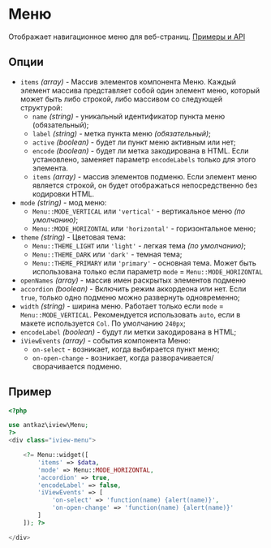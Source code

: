 # Меню

Отображает навигационное меню для веб-страниц. [Примеры и API](https://www.iviewui.com/components/menu-en)

## Опции

 * `items` *(array)* - Массив элементов компонента Меню. 
Каждый элемент массива представляет собой один элемент меню, 
который может быть либо строкой, либо массивом со следующей структурой:
    * `name` *(string)* - уникальный идентификатор пункта меню (обязательный);
    * `label` *(string)* - метка пункта меню *(обязательный)*;
    * `active` *(boolean)* - будет ли пункт меню активным или нет;
    * `encode` *(boolean)* - будет ли метка закодирована в HTML. 
    Если установлено, заменяет параметр `encodeLabels` только для этого элемента.
    * `items` *(array)* - массив элементов подменю.
    Если элемент меню является строкой, он будет отображаться непосредственно без кодировки HTML.
 * `mode` *(string)* - мод меню:
	* `Menu::MODE_VERTICAL` или `'vertical'` - вертикальное меню *(по умолчанию)*;
	* `Menu::MODE_HORIZONTAL` или `'horizontal'` - горизонтальное меню;
 * `theme` *(string)* - Цветовая тема:
	 * `Menu::THEME_LIGHT` или `'light'` - легкая тема *(по умолчанию)*;
	 * `Menu::THEME_DARK` или `'dark'` - темная тема;
	 * `Menu::THEME_PRIMARY` или `'primary'` - основная тема. Может быть использована только если параметр `mode` = `Menu::MODE_HORIZONTAL`
* `openNames` *(array)* - массив имен раскрытых элементов подменю
* `accordion` *(boolean)* - Включить режим аккордеона или нет. Если `true`, только одно подменю можно развернуть одновременно;
* `width` *(string)* - ширина меню. Работает только если `mode` = `Menu::MODE_VERTICAL`. Рекомендуется использовать `auto`, если в макете используется `Col`. По умолчанию `240px`;
* `encodeLabel` *(boolean)* - будут ли метки закодирована в HTML;
* `iViewEvents` *(array)* - события компонента Меню: 
	* `on-select` - возникает, когда выбирается пункт меню;
	* `on-open-change` - возникает, когда разворачивается/сворачивается подменю.

## Пример
```php
<?php

use antkaz\iview\Menu;
?>
<div class="iview-menu">

    <?= Menu::widget([
        'items' => $data,
        'mode' => Menu::MODE_HORIZONTAL,
        'accordion' => true,
        'encodeLabel' => false,
        'iViewEvents' => [
            'on-select' => 'function(name) {alert(name)}',
            'on-open-change' => 'function(name) {alert(name)}'
        ]
    ]); ?>

</div>
```